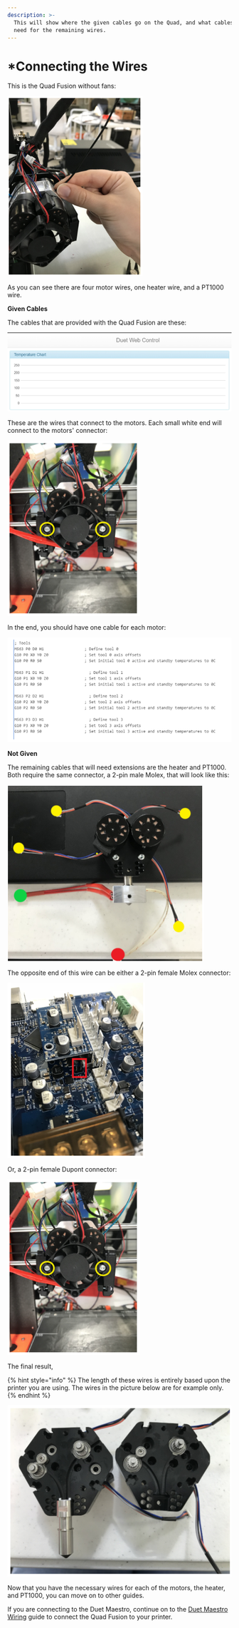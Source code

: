 ```yaml
---
description: >-
  This will show where the given cables go on the Quad, and what cables you will
  need for the remaining wires.
---
```


# \*Connecting the Wires

This is the Quad Fusion without fans:

![](../.gitbook/assets/image%20%2830%29.png)

As you can see there are four motor wires, one heater wire, and a PT1000 wire.

**Given Cables** 

The cables that are provided with the Quad Fusion are these:

![](../.gitbook/assets/image%20%286%29.png)

These are the wires that connect to the motors. Each small white end will connect to the motors' connector:

![](../.gitbook/assets/image%20%289%29.png)

In the end, you should have one cable for each motor:

![](../.gitbook/assets/image%20%2822%29.png)

**Not Given** 

The remaining cables that will need extensions are the heater and PT1000. Both require the same connector, a 2-pin male Molex, that will look like this:

![](../.gitbook/assets/image%20%281%29.png)

The opposite end of this wire can be either a 2-pin female Molex connector:

![](../.gitbook/assets/image%20%2816%29.png)

Or, a 2-pin female Dupont connector:

![](../.gitbook/assets/image%20%2811%29.png)

The final result,

{% hint style="info" %}
The length of these wires is entirely based upon the printer you are using. The wires in the picture below are for example only.
{% endhint %}

![](../.gitbook/assets/image%20%2825%29.png)

Now that you have the necessary wires for each of the motors, the heater, and PT1000, you can move on to other guides. 

If you are connecting to the Duet Maestro, continue on to the [Duet Maestro Wiring](../electrical-guides/duet-maestro-wiring.md) guide to connect the Quad Fusion to your printer.

